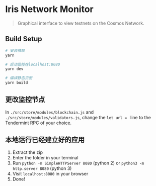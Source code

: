 # Iris  Network Monitor

> Graphical interface to view testnets on the Cosmos Network.

## Build Setup

``` bash
# 安装依赖
yarn

# 启动监控在localhost:8080
yarn dev

# 编译静态页面
yarn build
```

## 更改监控节点

In `./src/store/modules/blockchain.js` and `./src/store/modules/validators.js`, change the `let url = ` line to the Tendermint RPC of your choice.

## 本地运行已经建立好的应用

1. Extract the zip
2. Enter the folder in your terminal
3. Run `python -m SimpleHTTPServer 8080` (python 2) or  `python3 -m http.server 8080` (python 3)
4. Visit `localhost:8080` in your browser
5. Done!
